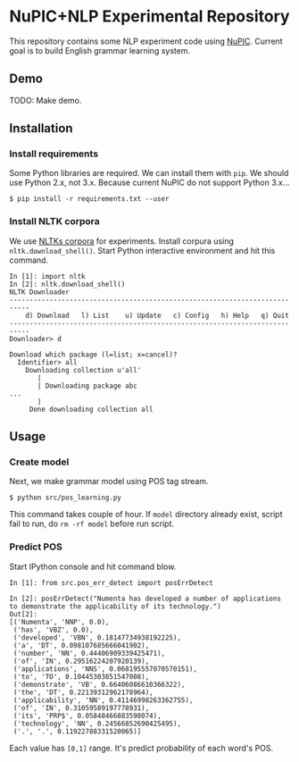 # NuPIC+NLP Experimental Repository

This repository contains some NLP experiment code using [NuPIC](git@github.com:numenta/nupic.git). Current goal is to build English grammar learning system.

## Demo

TODO: Make demo.

## Installation

### Install requirements

Some Python libraries are required. We can install them with `pip`. 
We should use Python 2.x, not 3.x. Because current NuPIC do not support Python 3.x...

```
$ pip install -r requirements.txt --user
```

### Install NLTK corpora

We use [NLTKs corpora](http://www.nltk.org/book/ch02.html) for experiments. Install corpura using `nltk.download_shell()`. Start Python interactive environment and hit this command.

```
In [1]: import nltk   
In [2]: nltk.download_shell()
NLTK Downloader
---------------------------------------------------------------------------
    d) Download   l) List    u) Update   c) Config   h) Help   q) Quit
---------------------------------------------------------------------------
Downloader> d

Download which package (l=list; x=cancel)?
  Identifier> all
    Downloading collection u'all'
       | 
       | Downloading package abc
...
       | 
     Done downloading collection all
```

## Usage

### Create model

Next, we make grammar model using POS tag stream.

```
$ python src/pos_learning.py
```

This command takes couple of hour. If `model` directory already exist,
script fail to run, do `rm -rf model` before run script.


### Predict POS

Start IPython console and hit command blow.

```
In [1]: from src.pos_err_detect import posErrDetect

In [2]: posErrDetect("Numenta has developed a number of applications to demonstrate the applicability of its technology.")
Out[2]: 
[('Numenta', 'NNP', 0.0),
 ('has', 'VBZ', 0.0),
 ('developed', 'VBN', 0.18147734938192225),
 ('a', 'DT', 0.098107685666041902),
 ('number', 'NN', 0.44406909339425471),
 ('of', 'IN', 0.29516224207920139),
 ('applications', 'NNS', 0.068195557070570151),
 ('to', 'TO', 0.10445303851547008),
 ('demonstrate', 'VB', 0.66406086610366322),
 ('the', 'DT', 0.22139312962178964),
 ('applicability', 'NN', 0.41146998263362755),
 ('of', 'IN', 0.31059589197778931),
 ('its', 'PRP$', 0.05848466883598074),
 ('technology', 'NN', 0.24566852690425495),
 ('.', '.', 0.11922788331520065)]
```

Each value has `[0,1]` range. It's predict probability of each word's POS.